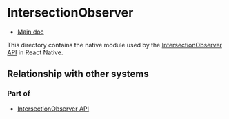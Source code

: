 # IntersectionObserver

- [Main doc](../../../../../../../__docs__/README.md)

This directory contains the native module used by the [IntersectionObserver API](https://developer.mozilla.org/en-US/docs/Web/API/IntersectionObserver) in React Native.

## Relationship with other systems

### Part of

- [IntersectionObserver API](../../../../../src/private/webapis/intersectionobserver/__docs__/README.md)
